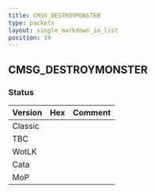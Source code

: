 ```yaml
---
title: CMSG_DESTROYMONSTER
type: packets
layout: single_markdown_in_list
position: 19
---
```


## CMSG_DESTROYMONSTER

### Status

Version | Hex | Comment
---------- | ---------- | ---------- 
Classic |  |  
TBC |  |  
WotLK |  |  
Cata |  |  
MoP |  |  